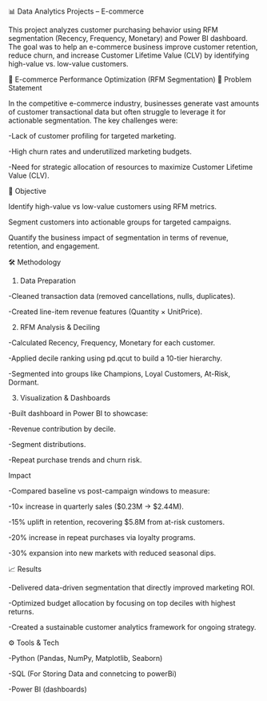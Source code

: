 📊 Data Analytics Projects – E-commerce

This project analyzes customer purchasing behavior using RFM segmentation (Recency, Frequency, Monetary) and Power BI dashboard.
The goal was to help an e-commerce business improve customer retention, reduce churn, and increase Customer Lifetime Value (CLV) by identifying high-value vs. low-value customers.

🛒 E-commerce Performance Optimization (RFM Segmentation)
📌 Problem Statement

In the competitive e-commerce industry, businesses generate vast amounts of customer transactional data but often struggle to leverage it for actionable segmentation. The key challenges were:

-Lack of customer profiling for targeted marketing.

-High churn rates and underutilized marketing budgets.

-Need for strategic allocation of resources to maximize Customer Lifetime Value (CLV).

🎯 Objective

Identify high-value vs low-value customers using RFM metrics.

Segment customers into actionable groups for targeted campaigns.

Quantify the business impact of segmentation in terms of revenue, retention, and engagement.

🛠 Methodology

1. Data Preparation

-Cleaned transaction data (removed cancellations, nulls, duplicates).

-Created line-item revenue features (Quantity × UnitPrice).

2. RFM Analysis & Deciling

-Calculated Recency, Frequency, Monetary for each customer.

-Applied decile ranking using pd.qcut to build a 10-tier hierarchy.

-Segmented into groups like Champions, Loyal Customers, At-Risk, Dormant.

3. Visualization & Dashboards

-Built dashboard in Power BI to showcase:

-Revenue contribution by decile.

-Segment distributions.

-Repeat purchase trends and churn risk.

 Impact

-Compared baseline vs post-campaign windows to measure:

-10× increase in quarterly sales ($0.23M → $2.44M).

-15% uplift in retention, recovering $5.8M from at-risk customers.

-20% increase in repeat purchases via loyalty programs.

-30% expansion into new markets with reduced seasonal dips.

📈 Results

-Delivered data-driven segmentation that directly improved marketing ROI.

-Optimized budget allocation by focusing on top deciles with highest returns.

-Created a sustainable customer analytics framework for ongoing strategy.

⚙️ Tools & Tech

-Python (Pandas, NumPy, Matplotlib, Seaborn)

-SQL (For Storing Data and connetcing to powerBi)

-Power BI (dashboards)
